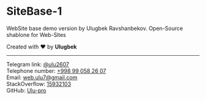 # SiteBase-1
WebSite base demo version by Ulugbek Ravshanbekov. Open-Source shablone for Web-Sites

Created with ❤️ by <b>Ulugbek</b>

<hr>
Telegram link: <a href="https://t.me/ulu2607">@ulu2607</a><br>
Telephone number: <a href="tel:+998990582607">+998 99 058 26 07</a><br>
Email: <a href="mailto:web.ulu7@gmail.com">web.ulu7@gmail.com</a><br>
StackOverflow: <a href="https://stackoverflow.com/users/15932103/ulugbek">15932103</a><br>
GitHub: <a href="https://github.com/Ulu-pro">Ulu-pro</a>
